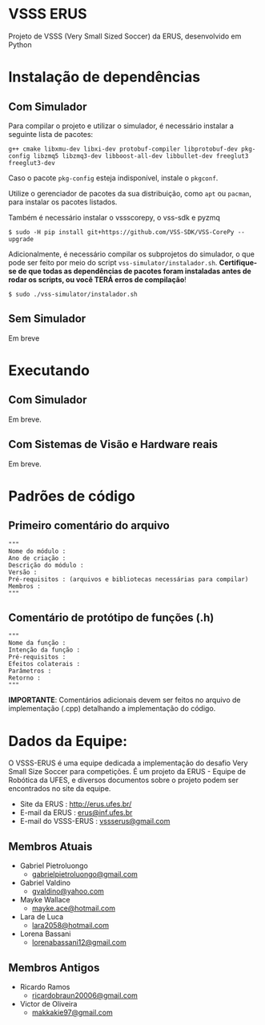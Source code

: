 # VSSS ERUS

Projeto de VSSS (Very Small Sized Soccer) da ERUS, desenvolvido em Python

# Instalação de dependências
## Com Simulador

Para compilar o projeto e utilizar o simulador, é necessário instalar a seguinte lista de pacotes:

`g++ cmake libxmu-dev libxi-dev protobuf-compiler libprotobuf-dev pkg-config libzmq5 libzmq3-dev libboost-all-dev libbullet-dev freeglut3 freeglut3-dev`

Caso o pacote `pkg-config` esteja indisponível, instale o `pkgconf`.

Utilize o gerenciador de pacotes da sua distribuição, como `apt` ou `pacman`, para  instalar os pacotes listados.

Também é necessário instalar o vssscorepy, o vss-sdk e pyzmq

```
$ sudo -H pip install git+https://github.com/VSS-SDK/VSS-CorePy --upgrade
```

Adicionalmente, é necessário compilar os subprojetos do simulador, o que pode ser feito por meio do script `vss-simulator/instalador.sh`. **Certifique-se de que todas as dependências de pacotes foram instaladas antes de rodar os scripts, ou você TERÁ erros de compilação**!

```
$ sudo ./vss-simulator/instalador.sh
```
## Sem Simulador
Em breve

# Executando

## Com Simulador
Em breve.

## Com Sistemas de Visão e Hardware reais
Em breve.

# Padrões de código

## Primeiro comentário do arquivo

    """    
    Nome do módulo :
    Ano de criação :
    Descrição do módulo :
    Versão :
    Pré-requisitos : (arquivos e bibliotecas necessárias para compilar)
    Membros :
    """


## Comentário de protótipo de funções (.h)

    """
    Nome da função :
    Intenção da função :
    Pré-requisitos :
    Efeitos colaterais :
    Parâmetros :
    Retorno :
    """
    

**IMPORTANTE**: Comentários adicionais devem ser feitos no arquivo de implementação (.cpp) detalhando a implementação do código.

# Dados da Equipe:
O VSSS-ERUS é uma equipe dedicada a implementação do desafio Very Small Size Soccer para competições. É um projeto da ERUS - Equipe de Robótica da UFES, e diversos documentos sobre o projeto podem ser encontrados no site da equipe.
- Site da ERUS : http://erus.ufes.br/
- E-mail da ERUS : erus@inf.ufes.br
- E-mail do VSSS-ERUS : vssserus@gmail.com

## Membros Atuais
- Gabriel Pietroluongo
    - gabrielpietroluongo@gmail.com
- Gabriel Valdino
    - gvaldino@yahoo.com
- Mayke Wallace
    - mayke.ace@hotmail.com
- Lara de Luca
    - lara2058@hotmail.com
- Lorena Bassani
    - lorenabassani12@gmail.com

## Membros Antigos
- Ricardo Ramos
    - ricardobraun20006@gmail.com
- Victor de Oliveira
    - makkakie97@gmail.com
